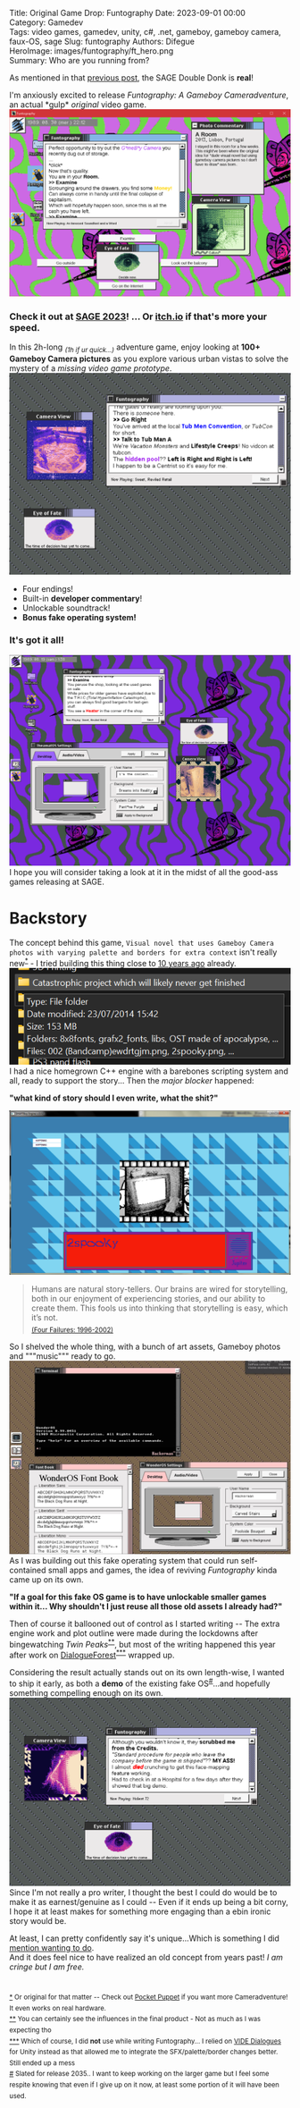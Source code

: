 Title: Original Game Drop: Funtography
Date: 2023-09-01 00:00  
Category: Gamedev  
Tags: video games, gamedev, unity, c#, .net, gameboy, gameboy camera, faux-OS, sage
Slug: funtography
Authors: Difegue  
HeroImage: images/funtography/ft_hero.png   
Summary: Who are you running from?

As mentioned in that [previous post](./total-internet-hyperdeath.html), the SAGE Double Donk is **real**!  

I'm anxiously excited to release _Funtography: A Gameboy Cameradventure_, an actual \*gulp* _original_ video game.  
![The SAGE trailer is a pretty cool wallpaper ngl - but you can change it if you want!](./images/funtography/ft2.png)  

### Check it out at [SAGE 2023](https://sonicfangameshq.com/forums/showcase/funtography-a-gameboy-cameradventure.1861/)! ... Or [itch.io](https://difegue.itch.io/funtography-a-gameboy-cameradventure) if that's more your speed.  

In this 2h-long <sub>_(1h if ur quick...)_</sub> adventure game, enjoy looking at **100+ Gameboy Camera pictures** as you explore various urban vistas to solve the mystery of a _missing video game prototype_.  
![](./images/funtography/ft_final2.png)  
- Four endings!  
- Built-in **developer commentary**!  
- Unlockable soundtrack!  
- **Bonus fake operating system!**  
### It's got it all!  
![](./images/funtography/ft_final3.png)  
I hope you will consider taking a look at it in the midst of all the good-ass games releasing at SAGE.  
# Backstory 

The concept behind this game, `Visual novel that uses Gameboy Camera photos with varying palette and borders for extra context` isn't really new<sup id="ref-1">[*](#note-1)</sup> - I tried building this thing close to [10 years ago](https://github.com/Difegue/shaftboy) already.  
!["Catastrophic project which will likely never get finished", dated 2014 -- past me been real quiet since this dropped](./images/funtography/ft_old.png)  
I had a nice homegrown C++ engine with a barebones scripting system and all, ready to support the story... Then the _major blocker_ happened:  

**"what kind of story should I even write, what the shit?"**  

![old shaftboy engine prototype screenshot - you can see that TV photo in the final game nowadays at last..](./images/funtography/ft_proto.png)  

> Humans are natural story-tellers. Our brains are wired for storytelling, both in our enjoyment of experiencing stories, and our ability to create them. This fools us into thinking that storytelling is easy, which it’s not.   
<sub>[(Four Failures: 1996-2002)](https://dreamertalin.medium.com/four-failures-1996-2002-5611b955f14)</sub>  

So I shelved the whole thing, with a bunch of art assets, Gameboy photos and """music""" ready to go.  
![this screen is from january 2022 god where does the time go](images/gamedev/jan_22_screen.jpg)  
As I was building out this fake operating system that could run self-contained small apps and games, the idea of reviving _Funtography_ kinda came up on its own.  

**"If a goal for this fake OS game is to have unlockable smaller games within it... Why shouldn't I just reuse all those old assets I already had?"**  

Then of course it ballooned out of control as I started writing -- The extra engine work and plot outline were made during the lockdowns after bingewatching _Twin Peaks_<sup id="ref-2">[**](#note-2)</sup>, but most of the writing happened this year after work on [DialogueForest](./dialogueforest.html)<sup id="ref-3">[***](#note-3)</sup>  wrapped up.  

Considering the result actually stands out on its own length-wise, I wanted to ship it early, as both a **demo** of the existing fake OS<sup id="ref-4">[#](#note-4)</sup>...and hopefully something compelling enough on its own.  
![](./images/funtography/ft_final4.png)  
Since I'm not really a pro writer, I thought the best I could do would be to make it as earnest/genuine as I could -- Even if it ends up being a bit corny, I hope it at least makes for something more engaging than a ebin ironic story would be.  

At least, I can pretty confidently say it's unique...Which is something I did [mention wanting to do](./2022-recap.html).  
And it does feel nice to have realized an old concept from years past! _I am cringe but I am free._  

#

<sup id="note-1">[\*](#ref-1) Or original for that matter -- Check out [Pocket Puppet](https://pierrec.itch.io/pocket-puppet) if you want more Cameradventure! It even works on real hardware.</sup>  
<sup id="note-2">[\*\*](#ref-2) You can certainly see the influences in the final product - Not as much as I was expecting tho</sup>  
<sup id="note-3">[\*\*\*](#ref-3) Which of course, I did **not** use while writing Funtography... I relied on [VIDE Dialogues](https://videdialogues.wordpress.com) for Unity instead as that allowed me to integrate the SFX/palette/border changes better. Still ended up a mess</sup>  
<sup id="note-4">[#](#ref-4) Slated for release 2035.. I want to keep working on the larger game but I feel some respite knowing that even if I give up on it now, at least some portion of it will have been used. </sup>  